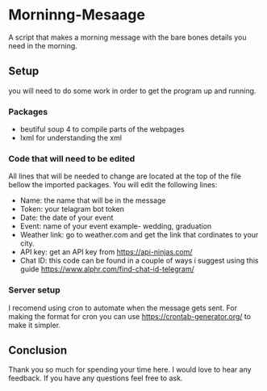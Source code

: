 
# Morninng-Mesaage
A script that makes a morning message with the bare bones details you need in the morning.

## Setup
you will need to do some work in order to get the program up and running.

### Packages
- beutiful soup 4 to compile parts of the webpages
- lxml for understanding the xml

### Code that will need to be edited

All lines that will be needed to change are located at the top of the file bellow the imported packages. You will edit the following lines:

- Name: the name that will be in the message
- Token: your telagram bot token
- Date: the date of your event
- Event: name of your event example- wedding, graduation
- Weather link: go to weather.com and get the link that cordinates to your city.
- API key: get an API key from https://api-ninjas.com/
- Chat ID: this code can be found in a couple of ways i suggest using this guide https://www.alphr.com/find-chat-id-telegram/
### Server setup
I recomend using cron to automate when the message gets sent. For making the format for cron you can use https://crontab-generator.org/ to make it simpler.

## Conclusion
Thank you so much for spending your time here. I would love to hear any feedback. If you have any questions feel free to ask.

